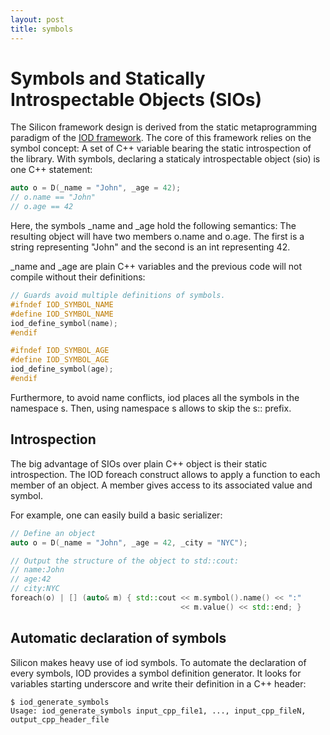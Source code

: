 ```yaml
---
layout: post
title: symbols
---
```


Symbols and  Statically Introspectable Objects (SIOs)
=============================

The Silicon framework design is derived from the static
metaprogramming paradigm of the [IOD
framework](https://github.com/matt-42/iod).  The core of this
framework relies on the symbol concept: A set of C++ variable
bearing the static introspection of the library. With symbols,
declaring a staticaly introspectable object (sio) is one C++
statement:

```c++
auto o = D(_name = "John", _age = 42);
// o.name == "John"
// o.age == 42
```

Here, the symbols _name and _age hold the following semantics:
The resulting object will have two members o.name and o.age. The
first is a string representing "John" and the second is an int
representing 42.

_name and _age are plain C++ variables and the previous code will not
compile without their definitions:

```c++
// Guards avoid multiple definitions of symbols.
#ifndef IOD_SYMBOL_NAME
#define IOD_SYMBOL_NAME
iod_define_symbol(name);
#endif

#ifndef IOD_SYMBOL_AGE
#define IOD_SYMBOL_AGE
iod_define_symbol(age);
#endif
```

Furthermore, to avoid name conflicts, iod places all the symbols in
the namespace s. Then, using namespace s allows to skip the s:: prefix.


## Introspection

The big advantage of SIOs over plain C++ object is their static
introspection. The IOD foreach construct allows to apply a function to
each member of an object. A member gives access to its associated
value and symbol.

For example, one can easily build a basic serializer:

```c++
// Define an object
auto o = D(_name = "John", _age = 42, _city = "NYC");

// Output the structure of the object to std::cout:
// name:John
// age:42
// city:NYC
foreach(o) | [] (auto& m) { std::cout << m.symbol().name() << ":"
                                      << m.value() << std::end; }

```

## Automatic declaration of symbols

Silicon makes heavy use of iod symbols. To automate the declaration of
every symbols, IOD provides a symbol definition generator. It looks
for variables starting underscore and write their definition in a
C++ header:

```
$ iod_generate_symbols
Usage: iod_generate_symbols input_cpp_file1, ..., input_cpp_fileN, output_cpp_header_file
```
